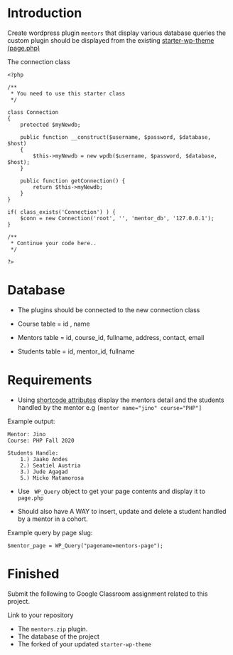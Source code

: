 # Introduction
Create wordpress plugin `mentors` that display various database queries the custom plugin should be displayed from the existing [starter-wp-theme (page.php)](https://github.com/boomcamp/starter-wp-theme/blob/master/mytheme/page.php)

The connection class 

```
<?php 

/**
 * You need to use this starter class
 */

class Connection
{
	protected $myNewdb;

	public function __construct($username, $password, $database, $host)
	{
		$this->myNewdb = new wpdb($username, $password, $database, $host);
	}

	public function getConnection() {
		return $this->myNewdb;
	}
}

if( class_exists('Connection') ) {
    $conn = new Connection('root', '', 'mentor_db', '127.0.0.1');
}

/**
 * Continue your code here..
 */

?>
```
# Database

* The plugins should be connected to the new connection class

* Course table = id , name

* Mentors table = id, course_id, fullname, address, contact, email

* Students table = id, mentor_id, fullname

# Requirements

* Using [shortcode attributes](https://pippinsplugins.com/shortcodes-101-shortcode-attributes/) display the mentors detail and the students handled by the mentor e.g `[mentor name="jino" course="PHP"]`

Example output:

```
Mentor: Jino
Course: PHP Fall 2020

Students Handle:
	1.) Jaako Andes
	2.) Seatiel Austria
	3.) Jude Agagad
	5.) Micko Matamorosa
```

* Use ` WP_Query` object to get your page contents and display it to `page.php`

* Should also have A WAY to insert, update and delete a student handled by a mentor in a cohort. 

Example query by page slug:

```
$mentor_page = WP_Query("pagename=mentors-page");
```
# Finished

Submit the following to Google Classroom assignment related to this project.

Link to your repository 

* The `mentors.zip` plugin.
* The database of the project
* The forked of your updated `starter-wp-theme`
